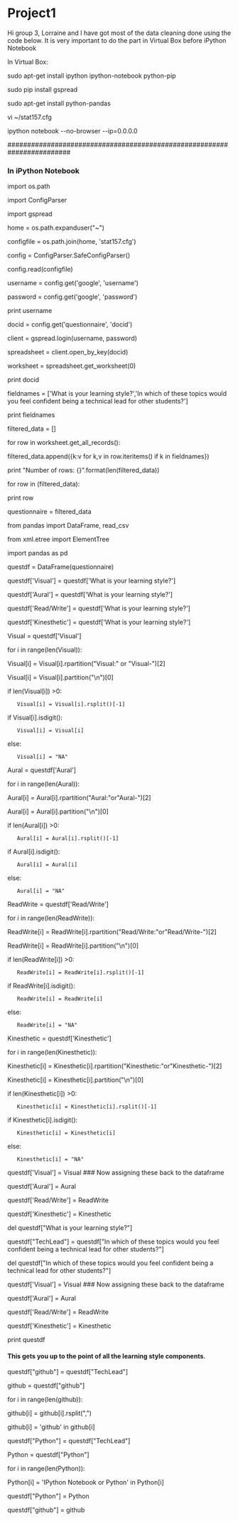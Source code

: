 Project1
========
Hi group 3, Lorraine and I have got most of the data cleaning done using the code below. It is very important to do the part in Virtual Box before iPython Notebook

In Virtual Box:

sudo apt-get install ipython ipython-notebook python-pip

sudo pip install gspread

sudo apt-get install python-pandas

vi ~/stat157.cfg

ipython notebook --no-browser --ip=0.0.0.0

########################################################################

### In iPython Notebook

import os.path

import ConfigParser

import gspread

home = os.path.expanduser("~")

configfile = os.path.join(home, 'stat157.cfg')

config = ConfigParser.SafeConfigParser()

config.read(configfile)

username = config.get('google', 'username')

password = config.get('google', 'password')

print username

docid = config.get('questionnaire', 'docid')

client = gspread.login(username, password)

spreadsheet = client.open_by_key(docid)

worksheet = spreadsheet.get_worksheet(0)

print docid

fieldnames = ['What is your learning style?','In which of these topics would you feel confident being a technical lead for other students?']

print fieldnames

filtered_data = []

for row in worksheet.get_all_records():

   filtered_data.append({k:v for k,v in row.iteritems() if k in fieldnames})

print "Number of rows: {}".format(len(filtered_data))

for row in (filtered_data):

   print row

questionnaire = filtered_data

from pandas import DataFrame, read_csv

from xml.etree import ElementTree

import pandas as pd

questdf = DataFrame(questionnaire)


questdf['Visual'] = questdf['What is your learning style?']

questdf['Aural'] = questdf['What is your learning style?']

questdf['Read/Write'] = questdf['What is your learning style?']

questdf['Kinesthetic'] = questdf['What is your learning style?']

Visual = questdf['Visual']

for i in range(len(Visual)):

   Visual[i] = Visual[i].rpartition("Visual:" or "Visual-")[2]

   Visual[i] = Visual[i].partition("\n")[0]

   if len(Visual[i]) >0:

       Visual[i] = Visual[i].rsplit()[-1]

   if Visual[i].isdigit():

       Visual[i] = Visual[i]

   else:

       Visual[i] = "NA"

Aural = questdf['Aural']

for i in range(len(Aural)):

   Aural[i] = Aural[i].rpartition("Aural:"or"Aural-")[2]

   Aural[i] = Aural[i].partition("\n")[0]

   if len(Aural[i]) >0:

       Aural[i] = Aural[i].rsplit()[-1]

   if Aural[i].isdigit():

       Aural[i] = Aural[i]

   else:

       Aural[i] = "NA"



ReadWrite = questdf['Read/Write']

for i in range(len(ReadWrite)):

   ReadWrite[i] = ReadWrite[i].rpartition("Read/Write:"or"Read/Write-")[2]

   ReadWrite[i] = ReadWrite[i].partition("\n")[0]

   if len(ReadWrite[i]) >0:

       ReadWrite[i] = ReadWrite[i].rsplit()[-1]

   if ReadWrite[i].isdigit():

       ReadWrite[i] = ReadWrite[i]

   else:

       ReadWrite[i] = "NA"

Kinesthetic = questdf['Kinesthetic']

for i in range(len(Kinesthetic)):

   Kinesthetic[i] = Kinesthetic[i].rpartition("Kinesthetic:"or"Kinesthetic-")[2]

   Kinesthetic[i] = Kinesthetic[i].partition("\n")[0]

   if len(Kinesthetic[i]) >0:

       Kinesthetic[i] = Kinesthetic[i].rsplit()[-1]

   if Kinesthetic[i].isdigit():

       Kinesthetic[i] = Kinesthetic[i]

   else:

       Kinesthetic[i] = "NA"

questdf['Visual'] = Visual  ### Now assigning these back to the dataframe

questdf['Aural'] = Aural

questdf['Read/Write'] = ReadWrite

questdf['Kinesthetic'] = Kinesthetic

del questdf["What is your learning style?"]


questdf["TechLead"] = questdf["In which of these topics would you feel confident being a technical lead for other students?"]

del questdf["In which of these topics would you feel confident being a technical lead for other students?"]

questdf['Visual'] = Visual  ### Now assigning these back to the dataframe

questdf['Aural'] = Aural

questdf['Read/Write'] = ReadWrite

questdf['Kinesthetic'] = Kinesthetic

print questdf

#### This gets you up to the point of all the learning style components. #####

questdf["github"] = questdf["TechLead"]

github = questdf["github"]

for i in range(len(github)):

   github[i] = github[i].rsplit(",")

   github[i] = 'github' in github[i]

questdf["Python"] = questdf["TechLead"]

Python = questdf["Python"]

for i in range(len(Python)):

   Python[i] = 'IPython Notebook or Python' in Python[i]

questdf["Python"] = Python

questdf["github"] = github

